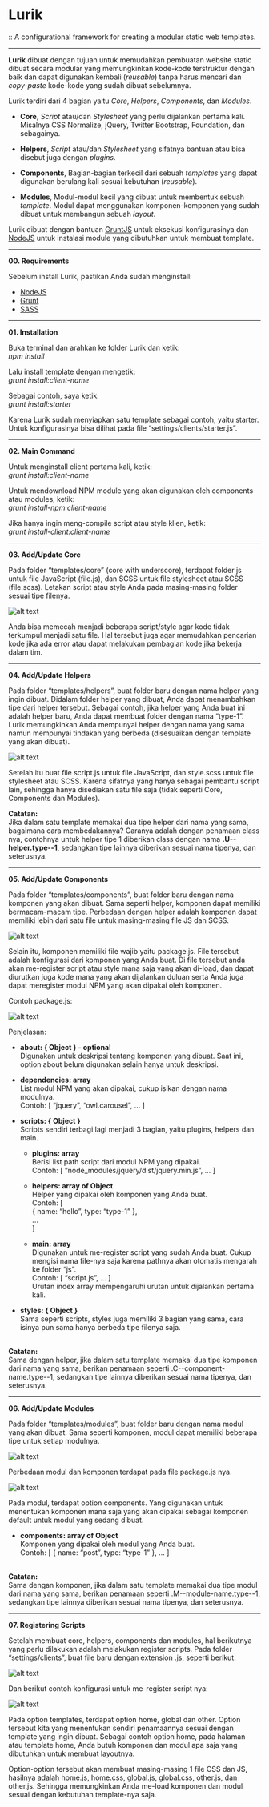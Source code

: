 # Lurik
:: A configurational framework for creating a modular static web templates.

-----

**Lurik** dibuat dengan tujuan untuk memudahkan pembuatan website static dibuat secara modular yang memungkinkan kode-kode terstruktur dengan baik dan dapat digunakan kembali (*reusable*) tanpa harus mencari dan *copy-paste* kode-kode yang sudah dibuat sebelumnya.

Lurik terdiri dari 4 bagian yaitu *Core*, *Helpers*, *Components*, dan *Modules*.

- **Core**, *Script* atau/dan *Stylesheet* yang perlu dijalankan pertama kali. Misalnya CSS Normalize, jQuery, Twitter Bootstrap, Foundation, dan sebagainya.

- **Helpers**, *Script* atau/dan *Stylesheet* yang sifatnya bantuan atau bisa disebut juga dengan *plugins*.

- **Components**, Bagian-bagian terkecil dari sebuah *templates* yang dapat digunakan berulang kali sesuai kebutuhan (*reusable*).

- **Modules**, Modul-modul kecil yang dibuat untuk membentuk sebuah *template*. Modul dapat menggunakan komponen-komponen yang sudah dibuat untuk membangun sebuah *layout*.

Lurik dibuat dengan bantuan [GruntJS](https://gruntjs.com/) untuk eksekusi konfigurasinya dan [NodeJS](https://nodejs.org/en/) untuk instalasi module yang dibutuhkan untuk membuat template.

-----

**00. Requirements**

Sebelum install Lurik, pastikan Anda sudah menginstall:
- [NodeJS](https://nodejs.org/en/)
- [Grunt](https://gruntjs.com/)
- [SASS](https://sass-lang.com/)

-----

**01. Installation**

Buka terminal dan arahkan ke folder Lurik dan ketik:\
*npm install*

Lalu install template dengan mengetik:\
*grunt install:client-name*

Sebagai contoh, saya ketik:\
*grunt install:starter*

Karena Lurik sudah menyiapkan satu template sebagai contoh, yaitu starter. Untuk konfigurasinya bisa dilihat pada file “settings/clients/starter.js”.

-----

**02. Main Command**

Untuk menginstall client pertama kali, ketik:\
*grunt install:client-name*

Untuk mendownload NPM module yang akan digunakan oleh components atau modules, ketik:\
*grunt install-npm:client-name*

Jika hanya ingin meng-compile script atau style klien, ketik:\
*grunt install-client:client-name*

------

**03. Add/Update Core**

Pada folder “templates/core” (core with underscore), terdapat folder js untuk file JavaScript (file.js), dan SCSS untuk file stylesheet atau SCSS (file.scss). Letakan script atau style Anda pada masing-masing folder sesuai tipe filenya.

![alt text](https://github.com/fachririyanto/lurik/blob/master/docs/images/example-core.png)

Anda bisa memecah menjadi beberapa script/style agar kode tidak terkumpul menjadi satu file. Hal tersebut juga agar memudahkan pencarian kode jika ada error atau dapat melakukan pembagian kode jika bekerja dalam tim.

-----

**04. Add/Update Helpers**

Pada folder “templates/helpers”, buat folder baru dengan nama helper yang ingin dibuat. Didalam folder helper yang dibuat, Anda dapat menambahkan tipe dari helper tersebut. Sebagai contoh, jika helper yang Anda buat ini adalah helper baru, Anda dapat membuat folder dengan nama “type-1”. Lurik memungkinkan Anda mempunyai helper dengan nama yang sama namun mempunyai tindakan yang berbeda (disesuaikan dengan template yang akan dibuat).

![alt text](https://github.com/fachririyanto/lurik/blob/master/docs/images/example-helpers.png)

Setelah itu buat file script.js untuk file JavaScript, dan style.scss untuk file stylesheet atau SCSS. Karena sifatnya yang hanya sebagai pembantu script lain, sehingga hanya disediakan satu file saja (tidak seperti Core, Components dan Modules).

**Catatan:**\
Jika dalam satu template memakai dua tipe helper dari nama yang sama, bagaimana cara membedakannya? Caranya adalah dengan penamaan class nya, contohnya untuk helper tipe 1 diberikan class dengan nama **.U--helper.type--1**, sedangkan tipe lainnya diberikan sesuai nama tipenya, dan seterusnya.

-----

**05. Add/Update Components**

Pada folder “templates/components”, buat folder baru dengan nama komponen yang akan dibuat. Sama seperti helper, komponen dapat memiliki bermacam-macam tipe. Perbedaan dengan helper adalah komponen dapat memiliki lebih dari satu file untuk masing-masing file JS dan SCSS.

![alt text](https://github.com/fachririyanto/lurik/blob/master/docs/images/example-components.png)

Selain itu, komponen memiliki file wajib yaitu package.js. File tersebut adalah konfigurasi dari komponen yang Anda buat. Di file tersebut anda akan me-register script atau style mana saja yang akan di-load, dan dapat diurutkan juga kode mana yang akan dijalankan duluan serta Anda juga dapat meregister modul NPM yang akan dipakai oleh komponen.

Contoh package.js:

![alt text](https://github.com/fachririyanto/lurik/blob/master/docs/images/example-components-package.png)

Penjelasan:

- **about: { Object } - optional**\
Digunakan untuk deskripsi tentang komponen yang dibuat. Saat ini, option about belum digunakan selain hanya untuk deskripsi.

- **dependencies: array**\
List modul NPM yang akan dipakai, cukup isikan dengan nama modulnya.\
Contoh: [ “jquery”, “owl.carousel”, … ]

- **scripts: { Object }**\
Scripts sendiri terbagi lagi menjadi 3 bagian, yaitu plugins, helpers dan main.

  - **plugins: array**\
Berisi list path script dari modul NPM yang dipakai.\
Contoh: [ “node_modules/jquery/dist/jquery.min.js”, … ]

  - **helpers: array of Object**\
Helper yang dipakai oleh komponen yang Anda buat.\
Contoh: [\
{ name: “hello”, type: “type-1” },\
...\
]

  - **main: array**\
Digunakan untuk me-register script yang sudah Anda buat. Cukup mengisi nama file-nya saja karena pathnya akan otomatis mengarah ke folder “js”.\
Contoh: [ “script.js”, … ]\
Urutan index array mempengaruhi urutan untuk dijalankan pertama kali.

- **styles: { Object }**\
Sama seperti scripts, styles juga memiliki 3 bagian yang sama, cara isinya pun sama hanya berbeda tipe filenya saja.

\
**Catatan:**\
Sama dengan helper, jika dalam satu template memakai dua tipe komponen dari nama yang sama, berikan penamaan seperti .C--component-name.type--1, sedangkan tipe lainnya diberikan sesuai nama tipenya, dan seterusnya.

-----

**06. Add/Update Modules**

Pada folder “templates/modules”, buat folder baru dengan nama modul yang akan dibuat. Sama seperti komponen, modul dapat memiliki beberapa tipe untuk setiap modulnya.

![alt text](https://github.com/fachririyanto/lurik/blob/master/docs/images/example-modules.png)

Perbedaan modul dan komponen terdapat pada file package.js nya.

![alt text](https://github.com/fachririyanto/lurik/blob/master/docs/images/example-modules-package.png)

Pada modul, terdapat option components. Yang digunakan untuk menentukan komponen mana saja yang akan dipakai sebagai komponen default untuk modul yang sedang dibuat.

- **components: array of Object**\
Komponen yang dipakai oleh modul yang Anda buat.\
Contoh: [ { name: “post”, type: “type-1” }, … ]

\
**Catatan:**\
Sama dengan komponen, jika dalam satu template memakai dua tipe modul dari nama yang sama, berikan penamaan seperti .M--module-name.type--1, sedangkan tipe lainnya diberikan sesuai nama tipenya, dan seterusnya.

-----

**07. Registering Scripts**

Setelah membuat core, helpers, components dan modules, hal berikutnya yang perlu dilakukan adalah melakukan register scripts. Pada folder “settings/clients”, buat file baru dengan extension .js, seperti berikut:

![alt text](https://github.com/fachririyanto/lurik/blob/master/docs/images/example-settings.png)

Dan berikut contoh konfigurasi untuk me-register script nya:

![alt text](https://github.com/fachririyanto/lurik/blob/master/docs/images/example-settings-package.png)

Pada option templates, terdapat option home, global dan other. Option tersebut kita yang menentukan sendiri penamaannya sesuai dengan template yang ingin dibuat. Sebagai contoh option home, pada halaman atau template home, Anda butuh komponen dan modul apa saja yang dibutuhkan untuk membuat layoutnya.

Option-option tersebut akan membuat masing-masing 1 file CSS dan JS, hasilnya adalah home.js, home.css, global.js, global.css, other.js, dan other.js. Sehingga memungkinkan Anda me-load komponen dan modul sesuai dengan kebutuhan template-nya saja.
